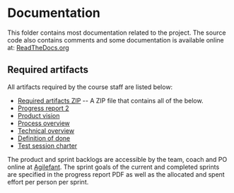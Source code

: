 # Documentation

This folder contains most documentation related to the project.
The source code also contains comments and some documentation is
available online at:
[ReadTheDocs.org](http://neronet.readthedocs.org/en/latest/)

## Required artifacts

All artifacts required by the course staff are listed below:

- [Required artifacts ZIP](https://github.com/smarisa/neronet/raw/sprint/doc/required_artifacts.zip) -- A ZIP file that contains all of the below.
- [Progress report 2](https://github.com/smarisa/neronet/raw/sprint/doc/progress_report2.pdf)
- [Product vision](https://github.com/smarisa/neronet/raw/sprint/doc/product_vision.pdf)
- [Process overview](https://github.com/smarisa/neronet/raw/sprint/doc/process_overview.pdf)
- [Technical overview](https://github.com/smarisa/neronet/raw/sprint/doc/technical_overview.pdf)
- [Definition of done](https://github.com/smarisa/neronet/raw/sprint/doc/definition_of_done.pdf)
- [Test session charter](https://github.com/smarisa/neronet/raw/sprint/doc/test_session_charter.pdf)

The product and sprint backlogs are accessible by the team, coach and PO
online at
[Agilefant](https://cloud.agilefant.com/smarisa/editProject.action?projectId=154985).
The sprint goals of the current and completed sprints are specified in the
progress report PDF as well as the allocated and spent effort per person per
sprint.
